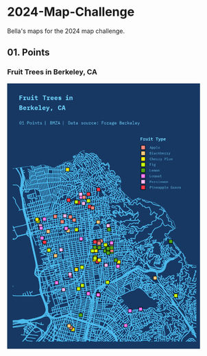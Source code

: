 # 2024-Map-Challenge
Bella's maps for the 2024 map challenge. 


## 01. Points
### Fruit Trees in Berkeley, CA

<img src="https://github.com/bellamendoza/2024-Map-Challenge/blob/main/01_points/01_points.png" width="450">

